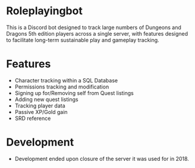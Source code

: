 # Roleplayingbot

This is a Discord bot designed to track large numbers of Dungeons and Dragons 5th edition players across a single server, with features designed to facilitate long-term sustainable play and gameplay tracking. 

# Features

- Character tracking within a SQL Database
- Permissions tracking and modification
- Signing up for/Removing self from Quest listings
- Adding new quest listings
- Tracking player data
- Passive XP/Gold gain
- SRD reference

# Development
- Development ended upon closure of the server it was used for in 2018.

